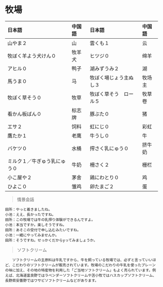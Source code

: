 # 牧場

| 日本語                                    | 中国語 | 日本語                              | 中国語 |
| :---------------------------------------- | :----- | :---------------------------------- | :----- |
| <ruby>山やま２</ruby>                     | 山     | <ruby>雲くも１</ruby>               | 云     |
| <ruby>牧ぼく羊よう犬けん０</ruby>         | 牧羊犬 | <ruby>ヒツジ０</ruby>               | 绵羊   |
| <ruby>アヒル０</ruby>                     | 鸭子   | <ruby>湖みずうみ２</ruby>           | 湖     |
| <ruby>馬うま０</ruby>                     | 马     | <ruby>牧ぼく場じょう主ぬし３</ruby> | 牧场主 |
| <ruby>牧ぼく草そう０</ruby>               | 牧草   | <ruby>牧ぼく草そう　ロール５</ruby> | 牧草卷 |
| <ruby>看かん板ばん０</ruby>               | 标志牌 | <ruby>豚ぶた０</ruby>               | 猪     |
| <ruby>エサ２</ruby>                       | 饲料   | <ruby>虹にじ０</ruby>               | 彩虹   |
| <ruby>鷹たか１</ruby>                     | 老鹰   | <ruby>牛うし０</ruby>               | 牛     |
| <ruby>バケツ０</ruby>                     | 水桶   | <ruby>搾さく乳にゅう０</ruby>       | 挤牛奶 |
| <ruby>ミルク１／牛ぎゅう乳にゅう０</ruby> | 牛奶   | <ruby>柵さく２</ruby>               | 栅栏   |
| <ruby>小こ屋や２</ruby>                   | 茅舍   | <ruby>鶏にわとり０</ruby>           | 鸡     |
| <ruby>ひよこ０</ruby>                     | 雏鸡   | <ruby>卵たまご２</ruby>             | 蛋     |

> 情景会話

```text
田所：やっと着きましたね。
小池：ええ、長かったですね。
田所：この牧場では牛の乳搾り体験ができるんですよ。
小池：本当ですか。楽しそうですね。
田所：あそこの受付で申し込むみたいですね。
小池：一緒にやってみませんか。
田所：そうですね。せっかくだからyってみましょうか。
```

> ソフトクリーム

```text
　　ソフトクリームの主原料は牛乳ですから、牛を飼っている牧場では、必ずと言っていいほど、こだわりのソフトクリームが販売されています。牧場のこだわりの牛乳を使ったプレーンの味に加え、その地の特産物を利用した「ご当地ソフトクリーム」もよく売られています。例えば、北海道富良野ではラベンダーソフトクリームや苫小牧ではハスカップソフトクリーム、長野県安曇野ではワサビソフトクリームなどがあります。
```
